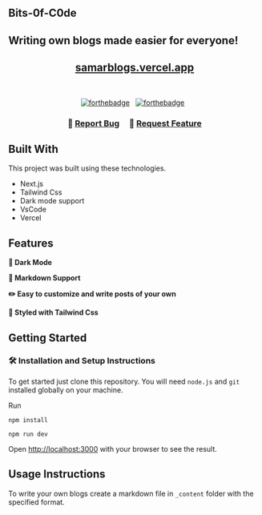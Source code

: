 ## Bits-0f-C0de

## Writing own blogs made easier for everyone!

<h2 align="center">
  <a href="https://bits-0f-code.vercel.app/" target="_blank">samarblogs.vercel.app</a>
</h2>

<br/>

<center>

[![forthebadge](https://forthebadge.com/images/badges/built-with-love.svg)](https://forthebadge.com) &nbsp;
[![forthebadge](https://forthebadge.com/images/badges/made-with-javascript.svg)](https://forthebadge.com) &nbsp;


</center>

<h3 align="center">
    🔹
    <a href="https://github.com/SamarAhar/Bits-0f-C0de/issues">Report Bug</a> &nbsp; &nbsp;
    🔹
    <a href="https://github.com/SamarAhar/Bits-0f-C0de/issues">Request Feature</a>
</h3>

## Built With

This project was built using these technologies.

- Next.js
- Tailwind Css
- Dark mode support
- VsCode
- Vercel

## Features

**🌙 Dark Mode**

**📃 Markdown Support**

**✏️ Easy to customize and write posts of your own**

**🎨 Styled with Tailwind Css**

## Getting Started

### 🛠 Installation and Setup Instructions

To get started just clone this repository. You will need `node.js` and `git` installed globally on your machine.

Run

```
npm install
```

```
npm run dev
```

Open [http://localhost:3000](http://localhost:3000) with your browser to see the result.

## Usage Instructions

To write your own blogs create a markdown file in `_content` folder with the specified format. 

